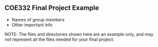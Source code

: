 ## COE332 Final Project Example

* Names of group members
* Other important info


NOTE: The files and directories shown here are an example only, and may not represent all the files needed for your final project.
